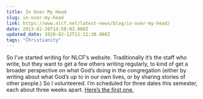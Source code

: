 ```yaml
---
title: In Over My Head
slug: in-over-my-head
link: https://www.nlcf.net/latest-news/blog/in-over-my-head/
date: 2013-02-28T14:58:03.000Z
updated_date: 2020-02-12T11:12:38.000Z
tags: "Christianity"
---
```


So I’ve started writing for NLCF’s website. Traditionally it’s the staff who write, but they want to get a few others writing regularly, to kind of get a broader perspective on what God’s doing in the congregation (either by writing about what God’s up to in our own lives, or by sharing stories of other people.) So I volunteered. I’m scheduled for three dates this semester, each about three weeks apart. [Here’s the first one.](https://www.nlcf.net/latest-news/blog/in-over-my-head/)
